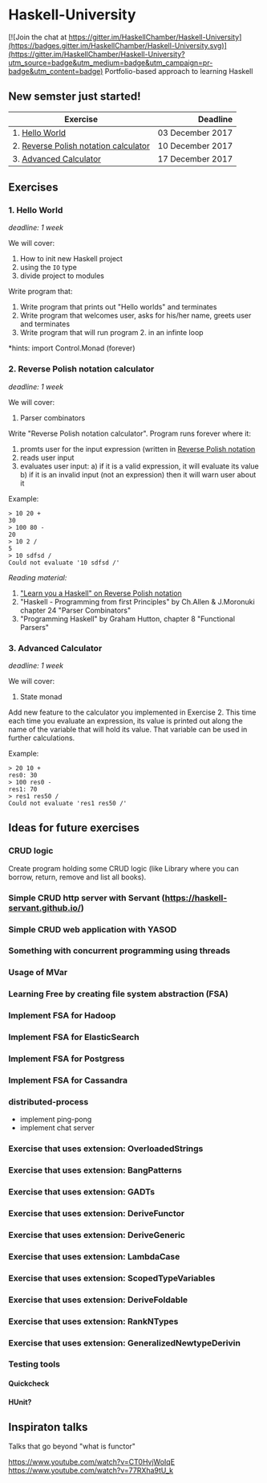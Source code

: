 # Haskell-University

[![Join the chat at https://gitter.im/HaskellChamber/Haskell-University](https://badges.gitter.im/HaskellChamber/Haskell-University.svg)](https://gitter.im/HaskellChamber/Haskell-University?utm_source=badge&utm_medium=badge&utm_campaign=pr-badge&utm_content=badge)
Portfolio-based approach to learning Haskell

## New semster just started!

| Exercise                                                                        | Deadline         |
| ------------------------------------------------------------------------------- | ----------------:|
| 1. [Hello World](#1-hello-world)                                                | 03 December 2017 |
| 2. [Reverse Polish notation calculator](#2-reverse-polish-notation-calculator)  | 10 December 2017 |
| 3. [Advanced Calculator](#3-advanced-calculator)                                | 17 December 2017 |

## Exercises 

### 1. Hello World 

*deadline: 1 week*

We will cover:
1. How to init new Haskell project
2. using the `IO` type
3. divide project to modules

Write program that:

1. Write program that prints out "Hello worlds" and terminates
2. Write program that welcomes user, asks for his/her name, greets user and terminates
3. Write program that will run program 2. in an infinte loop

*hints: 
import Control.Monad (forever)

### 2. Reverse Polish notation calculator

*deadline: 1 week*

We will cover:
1. Parser combinators

Write "Reverse Polish notation calculator". Program runs forever where it:
1. promts user for the input expression (written in [Reverse Polish notation](https://en.wikipedia.org/wiki/Reverse_Polish_notation)
2. reads user input
3. evaluates user input:
a) if it is a valid expression, it will evaluate its value
b) if it is an invalid input (not an expression) then it will warn user about it

Example:

```
> 10 20 +
30
> 100 80 -
20
> 10 2 /
5
> 10 sdfsd /
Could not evaluate '10 sdfsd /'
```

*Reading material:*

1. ["Learn you a Haskell" on Reverse Polish notation](http://learnyouahaskell.com/functionally-solving-problems)
2. "Haskell - Programming from first Principles" by Ch.Allen & J.Moronuki chapter 24 "Parser Combinators"
3. "Programming Haskell" by Graham Hutton, chapter 8 "Functional Parsers"

### 3. Advanced Calculator

*deadline: 1 week*

We will cover:
1. State monad

Add new feature to the calculator you implemented in Exercise 2. This time each time you evaluate an expression, its value is printed out along the name of the variable that will hold its value. That variable can be used in further calculations.

Example:

```
> 20 10 +
res0: 30
> 100 res0 -
res1: 70
> res1 res50 /
Could not evaluate 'res1 res50 /'
```

## Ideas for future exercises
### CRUD logic
Create program holding some CRUD logic (like Library where you can borrow, return, remove and list all books).
### Simple CRUD http server with Servant (https://haskell-servant.github.io/)
### Simple CRUD web application with YASOD
### Something with concurrent programming using threads
### Usage of MVar
### Learning Free by creating file system abstraction (FSA)
### Implement FSA for Hadoop
### Implement FSA for ElasticSearch
### Implement FSA for Postgress
### Implement FSA for Cassandra
### distributed-process
- implement ping-pong
- implement chat server
### Exercise that uses extension: OverloadedStrings
### Exercise that uses extension: BangPatterns
### Exercise that uses extension: GADTs
### Exercise that uses extension: DeriveFunctor
### Exercise that uses extension: DeriveGeneric
### Exercise that uses extension: LambdaCase
### Exercise that uses extension: ScopedTypeVariables
### Exercise that uses extension: DeriveFoldable
### Exercise that uses extension: RankNTypes
### Exercise that uses extension: GeneralizedNewtypeDerivin
### Testing tools 
#### Quickcheck
#### HUnit?

## Inspiraton talks

Talks that go beyond "what is functor"

https://www.youtube.com/watch?v=CT0HvjWoIqE
https://www.youtube.com/watch?v=77RXha9tU_k


